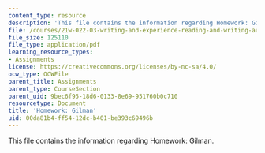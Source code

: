 ```yaml
---
content_type: resource
description: 'This file contains the information regarding Homework: Gilman.'
file: /courses/21w-022-03-writing-and-experience-reading-and-writing-autobiography-spring-2014/00da81b4ff5412dcb401be393c69496b_MIT21W_022_03S14_0501.pdf
file_size: 125110
file_type: application/pdf
learning_resource_types:
- Assignments
license: https://creativecommons.org/licenses/by-nc-sa/4.0/
ocw_type: OCWFile
parent_title: Assignments
parent_type: CourseSection
parent_uid: 9bec6f95-18d6-0133-8e69-951760b0c710
resourcetype: Document
title: 'Homework: Gilman'
uid: 00da81b4-ff54-12dc-b401-be393c69496b
---
```

This file contains the information regarding Homework: Gilman.